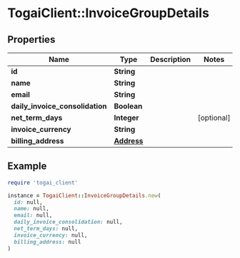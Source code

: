 # TogaiClient::InvoiceGroupDetails

## Properties

| Name | Type | Description | Notes |
| ---- | ---- | ----------- | ----- |
| **id** | **String** |  |  |
| **name** | **String** |  |  |
| **email** | **String** |  |  |
| **daily_invoice_consolidation** | **Boolean** |  |  |
| **net_term_days** | **Integer** |  | [optional] |
| **invoice_currency** | **String** |  |  |
| **billing_address** | [**Address**](Address.md) |  |  |

## Example

```ruby
require 'togai_client'

instance = TogaiClient::InvoiceGroupDetails.new(
  id: null,
  name: null,
  email: null,
  daily_invoice_consolidation: null,
  net_term_days: null,
  invoice_currency: null,
  billing_address: null
)
```

